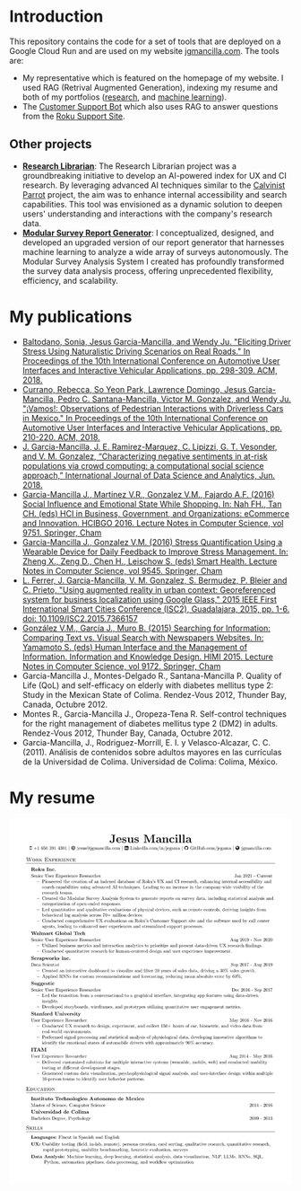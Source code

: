 # Introduction

This repository contains the code for a set of tools that are deployed on a Google Cloud Run and are used on my website [jgmancilla.com](https://www.jgmancilla.com/). The tools are:

- My representative which is featured on the homepage of my website. I used RAG (Retrival Augmented Generation), indexing my resume and both of my portfolios ([research](https://www.jgmancilla.com/research-portfolio), and [machine learning](https://www.jgmancilla.com/ml-portfolio)).
- The [Customer Support Bot](https://www.jgmancilla.com/customer-support-bot-project) which also uses RAG to answer questions from the [Roku Support Site](https://support.roku.com/).

## Other projects

- **[Research Librarian](https://www.jgmancilla.com/research-librarian)**: The Research Librarian project was a groundbreaking initiative to develop an AI-powered index for UX and CI research. By leveraging advanced AI techniques similar to the [Calvinist Parrot](https://www.jgmancilla.com/calvinist-parrot) project, the aim was to enhance internal accessibility and search capabilities. This tool was envisioned as a dynamic solution to deepen users' understanding and interactions with the company's research data.
- **[Modular Survey Report Generator](https://www.jgmancilla.com/modular-survey-report-generator)**: I conceptualized, designed, and developed an upgraded version of our report generator that harnesses machine learning to analyze a wide array of surveys autonomously. The Modular Survey Analysis System I created has profoundly transformed the survey data analysis process, offering unprecedented flexibility, efficiency, and scalability.

# My publications

- [Baltodano, Sonia, Jesus Garcia-Mancilla, and Wendy Ju. "Eliciting Driver Stress Using Naturalistic Driving Scenarios on Real Roads." In Proceedings of the 10th International Conference on Automotive User Interfaces and Interactive Vehicular Applications, pp. 298-309. ACM, 2018.](https://dl.acm.org/authorize?N668220)
- [Currano, Rebecca, So Yeon Park, Lawrence Domingo, Jesus Garcia-Mancilla, Pedro C. Santana-Mancilla, Victor M. Gonzalez, and Wendy Ju. "¡Vamos!: Observations of Pedestrian Interactions with Driverless Cars in Mexico." In Proceedings of the 10th International Conference on Automotive User Interfaces and Interactive Vehicular Applications, pp. 210-220. ACM, 2018.](https://dl.acm.org/authorize?N668239)
- [J. Garcia-Mancilla, J. E. Ramirez-Marquez, C. Lipizzi, G. T. Vesonder, and V. M. Gonzalez, “Characterizing negative sentiments in at-risk populations via crowd computing: a computational social science approach,” International Journal of Data Science and Analytics, Jun. 2018.](https://link.springer.com/article/10.1007/s41060-018-0135-9)
- [Garcia-Mancilla J., Martinez V.R., Gonzalez V.M., Fajardo A.F. (2016) Social Influence and Emotional State While Shopping. In: Nah FH., Tan CH. (eds) HCI in Business, Government, and Organizations: eCommerce and Innovation. HCIBGO 2016. Lecture Notes in Computer Science, vol 9751. Springer, Cham](https://link.springer.com/chapter/10.1007/978-3-319-39396-4_35)
- [Garcia-Mancilla J., Gonzalez V.M. (2016) Stress Quantification Using a Wearable Device for Daily Feedback to Improve Stress Management. In: Zheng X., Zeng D., Chen H., Leischow S. (eds) Smart Health. Lecture Notes in Computer Science, vol 9545. Springer, Cham](https://link.springer.com/chapter/10.1007/978-3-319-29175-8_19)
- [L. Ferrer, J. Garcia-Mancilla, V. M. Gonzalez, S. Bermudez, P. Bleier and C. Prieto, "Using augmented reality in urban context: Georeferenced system for business localization using Google Glass," 2015 IEEE First International Smart Cities Conference (ISC2), Guadalajara, 2015, pp. 1-6. doi: 10.1109/ISC2.2015.7366157](https://ieeexplore.ieee.org/abstract/document/7366157)
- [González V.M., García J., Muro B. (2015) Searching for Information: Comparing Text vs. Visual Search with Newspapers Websites. In: Yamamoto S. (eds) Human Interface and the Management of Information. Information and Knowledge Design. HIMI 2015. Lecture Notes in Computer Science, vol 9172. Springer, Cham](https://link.springer.com/chapter/10.1007/978-3-319-20612-7_17)
- Garcia-Mancilla J., Montes-Delgado R., Santana-Mancilla P. Quality of Life (QoL) and self-efficacy on elderly with diabetes mellitus type 2: Study in the Mexican State of Colima. Rendez-Vous 2012, Thunder Bay, Canada, Octubre 2012.
- Montes R., Garcia-Mancilla J., Oropeza-Tena R. Self-control techniques for the right management of diabetes mellitus type 2 (DM2) in adults. Rendez-Vous 2012, Thunder Bay, Canada, Octubre 2012.
- Garcia-Mancilla, J., Rodriguez-Morrill, E. I. y Velasco-Alcazar, C. C. (2011). Análisis de contenidos sobre adultos mayores en las currículas de la Universidad de Colima. Universidad de Colima: Colima, México.

# My resume

![My resume](CV_JGMancilla.png)
